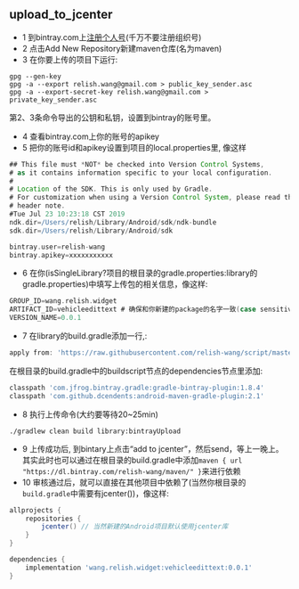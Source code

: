 ## upload_to_jcenter

- 1 到bintray.com上[注册个人号](https://bintray.com/signup/oss)(千万不要注册组织号)
- 2 点击Add New Repository新建maven仓库(名为maven)
- 3 在你要上传的项目下运行:
```
gpg --gen-key
gpg -a --export relish.wang@gmail.com > public_key_sender.asc
gpg -a --export-secret-key relish.wang@gmail.com > private_key_sender.asc
```
第2、3条命令导出的公钥和私钥，设置到bintray的账号里。

- 4 查看bintray.com上你的账号的apikey
- 5 把你的账号id和apikey设置到项目的local.properties里, 像这样
```groovy
## This file must *NOT* be checked into Version Control Systems,
# as it contains information specific to your local configuration.
#
# Location of the SDK. This is only used by Gradle.
# For customization when using a Version Control System, please read the
# header note.
#Tue Jul 23 10:23:18 CST 2019
ndk.dir=/Users/relish/Library/Android/sdk/ndk-bundle
sdk.dir=/Users/relish/Library/Android/sdk

bintray.user=relish-wang
bintray.apikey=xxxxxxxxxxx
```
- 6 在你(isSingleLibrary?项目的根目录的gradle.properties:library的gradle.properties)中填写上传包的相关信息，像这样:
```groovy
GROUP_ID=wang.relish.widget
ARTIFACT_ID=vehicleedittext # 确保和你新建的package的名字一致(case sensitive)
VERSION_NAME=0.0.1
```
- 7 在library的build.gradle添加一行,:
```groovy
apply from: 'https://raw.githubusercontent.com/relish-wang/script/master/groovy/upload/push_to_jcenter.gradle'
```
在根目录的build.gradle中的buildscript节点的dependencies节点里添加:
```groovy
classpath 'com.jfrog.bintray.gradle:gradle-bintray-plugin:1.8.4'
classpath 'com.github.dcendents:android-maven-gradle-plugin:2.1'
```
- 8 执行上传命令(大约要等待20~25min)
```shell
./gradlew clean build library:bintrayUpload
```
- 9 上传成功后, 到bintary上点击“add to jcenter”，然后send，等上一晚上。
其实此时也可以通过在根目录的build.gradle中添加`maven { url "https://dl.bintray.com/relish-wang/maven/" }`来进行依赖
- 10 审核通过后，就可以直接在其他项目中依赖了(当然你根目录的`build.gradle`中需要有jcenter())，像这样:
```groovy
allprojects {
    repositories {
        jcenter() // 当然新建的Android项目默认使用jcenter库
    }
}
```
```groovy
dependencies {
    implementation 'wang.relish.widget:vehicleedittext:0.0.1'
}
```
